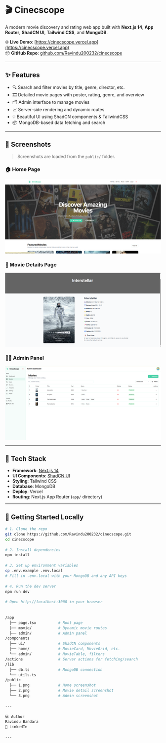 # 🎬 Cinecscope

A modern movie discovery and rating web app built with **Next.js 14**, **App Router**, **ShadCN UI**, **Tailwind CSS**, and **MongoDB**.

🌐 **Live Demo**: [https://cinecscope.vercel.app](https://cinecscope.vercel.app)  
📦 **GitHub Repo**: [github.com/Ravindu200232/cinecscope](https://github.com/Ravindu200232/cinecscope)

---

## ✨ Features

- 🔍 Search and filter movies by title, genre, director, etc.
- 🎞️ Detailed movie pages with poster, rating, genre, and overview
- 🗂️ Admin interface to manage movies
- 📈 Server-side rendering and dynamic routes
- 💡 Beautiful UI using ShadCN components & TailwindCSS
- 📦 MongoDB-based data fetching and search

---

## 📸 Screenshots

> Screenshots are loaded from the `public/` folder.

### 🏠 Home Page
![Home](./public/1.png)

### 🎥 Movie Details Page
![Details](./public/2.png)

### 🧑‍💼 Admin Panel
![Admin](./public/3.png)

---

## 🧰 Tech Stack

- **Framework**: [Next.js 14](https://nextjs.org/)
- **UI Components**: [ShadCN UI](https://ui.shadcn.com/)
- **Styling**: Tailwind CSS
- **Database**: MongoDB
- **Deploy**: Vercel
- **Routing**: Next.js App Router (`app/` directory)

---

## 🚀 Getting Started Locally

```bash
# 1. Clone the repo
git clone https://github.com/Ravindu200232/cinecscope.git
cd cinecscope

# 2. Install dependencies
npm install

# 3. Set up environment variables
cp .env.example .env.local
# Fill in .env.local with your MongoDB and any API keys

# 4. Run the dev server
npm run dev

# Open http://localhost:3000 in your browser


/app
  ├── page.tsx          # Root page
  ├── movie/            # Dynamic movie routes
  ├── admin/            # Admin panel
/components
  ├── ui/               # ShadCN components
  ├── home/             # MovieCard, MovieGrid, etc.
  └── admin/            # MovieTable, filters
/actions                # Server actions for fetching/search
/lib
  ├── db.ts             # MongoDB connection
  └── utils.ts
/public
  ├── 1.png             # Home screenshot
  ├── 2.png             # Movie detail screenshot
  └── 3.png             # Admin screenshot

---

💻 Author
Ravindu Bandara
📧 LinkedIn

---


